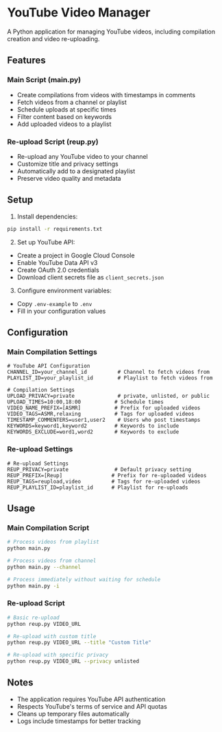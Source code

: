# YouTube Video Manager

A Python application for managing YouTube videos, including compilation creation and video re-uploading.

## Features

### Main Script (main.py)
- Create compilations from videos with timestamps in comments
- Fetch videos from a channel or playlist
- Schedule uploads at specific times
- Filter content based on keywords
- Add uploaded videos to a playlist

### Re-upload Script (reup.py)
- Re-upload any YouTube video to your channel
- Customize title and privacy settings
- Automatically add to a designated playlist
- Preserve video quality and metadata

## Setup

1. Install dependencies:
```bash
pip install -r requirements.txt
```

2. Set up YouTube API:
- Create a project in Google Cloud Console
- Enable YouTube Data API v3
- Create OAuth 2.0 credentials
- Download client secrets file as `client_secrets.json`

3. Configure environment variables:
- Copy `.env-example` to `.env`
- Fill in your configuration values

## Configuration

### Main Compilation Settings
```env
# YouTube API Configuration
CHANNEL_ID=your_channel_id          # Channel to fetch videos from
PLAYLIST_ID=your_playlist_id        # Playlist to fetch videos from

# Compilation Settings
UPLOAD_PRIVACY=private              # private, unlisted, or public
UPLOAD_TIMES=10:00,18:00           # Schedule times
VIDEO_NAME_PREFIX=[ASMR]           # Prefix for uploaded videos
VIDEO_TAGS=ASMR,relaxing           # Tags for uploaded videos
TIMESTAMP_COMMENTERS=user1,user2    # Users who post timestamps
KEYWORDS=keyword1,keyword2         # Keywords to include
KEYWORDS_EXCLUDE=word1,word2       # Keywords to exclude
```

### Re-upload Settings
```env
# Re-upload Settings
REUP_PRIVACY=private               # Default privacy setting
REUP_PREFIX=[Reup]                # Prefix for re-uploaded videos
REUP_TAGS=reupload,video          # Tags for re-uploaded videos
REUP_PLAYLIST_ID=playlist_id      # Playlist for re-uploads
```

## Usage

### Main Compilation Script
```bash
# Process videos from playlist
python main.py

# Process videos from channel
python main.py --channel

# Process immediately without waiting for schedule
python main.py -i
```

### Re-upload Script
```bash
# Basic re-upload
python reup.py VIDEO_URL

# Re-upload with custom title
python reup.py VIDEO_URL --title "Custom Title"

# Re-upload with specific privacy
python reup.py VIDEO_URL --privacy unlisted
```

## Notes
- The application requires YouTube API authentication
- Respects YouTube's terms of service and API quotas
- Cleans up temporary files automatically
- Logs include timestamps for better tracking